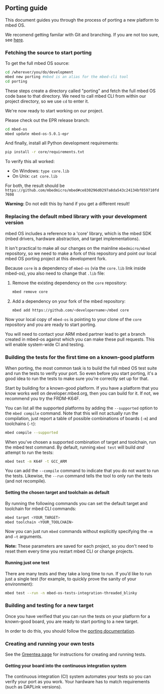 ## Porting guide

This document guides you through the process of porting a new platform to mbed OS.

We recomend getting familar with Git and branching. If you are not too sure, see [here](http://learngitbranching.js.org/).

### Fetching the source to start porting

To get the full mbed OS source:

``` bash
cd /wherever/you/do/development
mbed new porting #mbed is an alias for the mbed-cli tool
cd porting
```

These steps create a directory called "porting" and fetch the full mbed OS code base to that directory. We need to call mbed CLI from within our project directory, so we use `cd` to enter it.

We're now ready to start working on our project.

Please check out the EPR release branch:

```bash
cd mbed-os
mbed update mbed-os-5.0.1-epr
```

And finally, install all Python development requirements:

```bash
pip install -r core/requirements.txt
```

To verify this all worked:

- On Windows:  `type core.lib`
- On Unix: `cat core.lib`

For both, the result should be `https://github.com/mbedmicro/mbed#ce830296d0297a8da543c24134bf859710fd7698`

**Warning:** Do not edit this by hand if you get a different result!

### Replacing the default mbed library with your development version

mbed OS includes a reference to a 'core' library, which is the mbed SDK (mbed drivers, hardware abstraction, and target implementations).   

It isn't practical to make all our changes on the mainline `mbedmicro/mbed` repository, so we need to make a fork of this repository and point our local mbed OS porting project at this development fork.

Because `core` is a dependency of `mbed-os` (via the `core.lib` link inside mbed-os), you also need to change that `.lib` file:

1. Remove the existing dependency on the `core` repository:

    ``` bash
    mbed remove core
    ```

1. Add a dependency on your fork of the mbed repository:

    ``` bash
    mbed add https://github.com/<developername>/mbed core
    ```

Now your local copy of `mbed-os` is pointing to your clone of the `core` repository and you are ready to start porting.

You will need to contact your ARM mbed partner lead to get a branch created in mbed-os against which you can make these pull requests. This will enable system-wide CI and testing.

### Building the tests for the first time on a known-good platform

When porting, the most common task is to build the full mbed OS test suite and run the tests to verify your port. So even before you start porting, it's a good idea to run the tests to make sure you're correctly set up for that.

Start by building for a known-good platform. If you have a platform that you know works well on developer.mbed.org, then you can build for it. If not, we recommend you try the FRDM-K64F.

You can list all the supported platforms by adding the `--supported` option to the `mbed compile` command. Note that this will not actually run the compilation, just report a table of possible combinations of boards (`-m`) and toolchains (`-t`):

```bash
mbed compile --supported
```

When you've chosen a supported combination of target and toolchain, run the mbed test command. By default, running `mbed test` will build *and* attempt to run the tests:

```bash
mbed test -m K64F -t GCC_ARM
```

You can add the `--compile` command to indicate that you do not want to run the tests. Likewise, the `--run` command tells the tool to only run the tests (and not recompile).

#### Setting the chosen target and toolchain as default

By running the following commands you can set the default target and toolchain for mbed CLI commands:

```bash
mbed target <YOUR_TARGET>
mbed toolchain <YOUR_TOOLCHAIN>
```
Now you can just run `mbed` commands without explicitly specifying the `–m` and `–t` arguments.

**Note:** These parameters are saved for each project, so you don't need to reset them every time you restart mbed CLI or change projects.

#### Running just one test

There are many tests and they take a long time to run. If you’d like to run just a single test (for example, to quickly prove the sanity of your environment):

```bash
mbed test --run -n mbed-os-tests-integration-threaded_blinky
```

### Building and testing for a new target

Once you have verified that you can run the tests on your platform for a known-good board, you are ready to start porting to a new target.

In order to do this, you should follow the [porting documentation](../mbed_OS/Porting.md).

### Creating and running your own tests

See the [Greentea page](../Testing/Porting.md) for instructions for creating and running tests.

#### Getting your board into the continuous integration system

The continuous integration (CI) system automates your tests so you can verify your port as you work. Your hardware has to match requirements (such as DAPLink versions).
